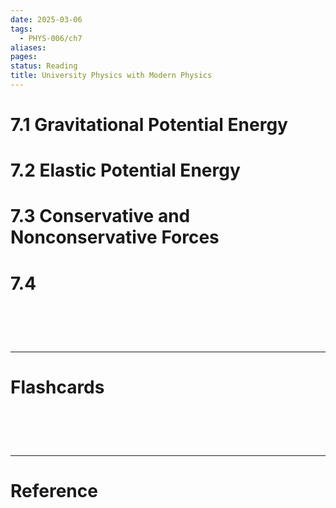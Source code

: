 ```yaml
---
date: 2025-03-06
tags:
  - PHYS-006/ch7
aliases: 
pages: 
status: Reading
title: University Physics with Modern Physics
---
```

# 7.1 Gravitational Potential Energy



# 7.2 Elastic Potential Energy


# 7.3 Conservative and Nonconservative Forces


# 7.4

# ‌
---
# Flashcards


# ‌
---
# Reference
